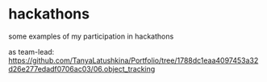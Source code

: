 # hackathons
some examples of  my participation in hackathons 


as team-lead: https://github.com/TanyaLatushkina/Portfolio/tree/1788dc1eaa4097453a32d26e277edadf0706ac03/06.object_tracking
